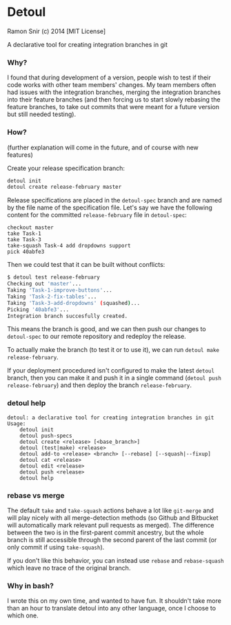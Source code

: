 # Detoul

Ramon Snir (c) 2014 [MIT License]

A declarative tool for creating integration branches in git

### Why?

I found that during development of a version, people wish to test if their code works with other team members' changes. My team members often had issues with the integration branches, merging the integration branches into their feature branches (and then forcing us to start slowly rebasing the feature branches, to take out commits that were meant for a future version but still needed testing).

### How?

(further explanation will come in the future, and of course with new features)

Create your release specification branch:
```sh
detoul init
detoul create release-february master
```

Release specifications are placed in the `detoul-spec` branch and are named by the file name of the specification file. Let's say we have the following content for the committed `release-february` file in `detoul-spec`:
```
checkout master
take Task-1
take Task-3
take-squash Task-4 add dropdowns support
pick 40abfe3
```

Then we could test that it can be built without conflicts:
```sh
$ detoul test release-february
Checking out 'master'...
Taking 'Task-1-improve-buttons'...
Taking 'Task-2-fix-tables'...
Taking 'Task-3-add-dropdowns' (squashed)...
Picking '40abfe3'...
Integration branch succesfully created.
```

This means the branch is good, and we can then push our changes to `detoul-spec` to our remote repository and redeploy the release.

To actually make the branch (to test it or to use it), we can run `detoul make release-february`.

If your deployment procedured isn't configured to make the latest `detoul` branch, then you can make it and push it in a single command (`detoul push release-february`) and then deploy the branch `release-february`.

### detoul help

```
detoul: a declarative tool for creating integration branches in git
Usage:
    detoul init
    detoul push-specs
    detoul create <release> [<base_branch>]
    detoul (test|make) <release>
    detoul add-to <release> <branch> [--rebase] [--squash|--fixup]
    detoul cat <release>
    detoul edit <release>
    detoul push <release>
    detoul help
```

### rebase vs merge

The default `take` and `take-squash` actions behave a lot like `git-merge` and will play nicely with all merge-detection methods (so Github and Bitbucket will automatically mark relevant pull requests as merged). The difference between the two is in the first-parent commit ancestry, but the whole branch is still accessible through the second parent of the last commit (or only commit if using `take-squash`).

If you don't like this behavior, you can instead use `rebase` and `rebase-squash` which leave no trace of the original branch.

### Why in bash?

I wrote this on my own time, and wanted to have fun. It shouldn't take more than an hour to translate detoul into any other language, once I choose to which one.
